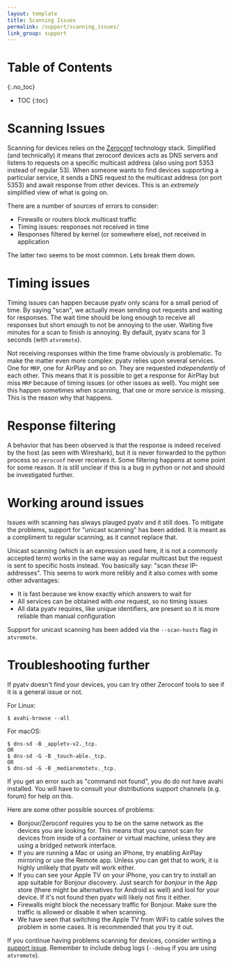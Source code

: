 ```yaml
---
layout: template
title: Scanning Issues
permalink: /support/scanning_issues/
link_group: support
---
```

# Table of Contents
{:.no_toc}
* TOC
{:toc}

# Scanning Issues

Scanning for devices relies on the [Zeroconf](https://en.m.wikipedia.org/wiki/Zero-configuration_networking)
technology stack. Simplified (and technically) it means that zeroconf devices acts
as DNS servers and listens to requests on a specific multicast address (also using
port 5353 instead of regular 53). When someone wants to find devices supporting a
particular service, it sends a DNS request to the multicast address (on port 5353)
and await response from other devices. This is an *extremely* simplified view of
what is going on.

There are a number of sources of errors to consider:

* Firewalls or routers block multicast traffic
* Timing issues: responses not received in time
* Responses filtered by kernel (or somewhere else), not received in application

The latter two seems to be most common. Lets break them down.

# Timing issues

Timing issues can happen because pyatv only scans for a small period of time. By
saying "scan", we actually mean sending out requests and waiting for responses. The
wait time should be long enough to receive all responses but short enough to not be
annoying to the user. Waiting five minutes for a scan to finish *is* annoying. By
default, pyatv scans for 3 seconds (with `atvremote`).

Not receiving responses within the time frame obviously is problematic. To make the
matter even more complex: pyatv relies upon several services. One for `MRP`,
one for AirPlay and so on. They are requested *independently* of each other. This
means that it is possible to get a response for AirPlay but miss `MRP` because of
timing issues (or other issues as well). You might see this happen sometimes when
scanning, that one or more service is missing. This is the reason why that happens.

# Response filtering

A behavior that has been observed is that the response is indeed received by the host
(as seen with Wireshark), but it is never forwarded to the python process so `zeroconf`
never receives it. Some filtering happens at some point for some reason. It is still
unclear if this is a bug in python or not and should be investigated further.

# Working around issues

Issues with scanning has always plauged pyatv and it still does. To mitigate the
problems, support for "unicast scanning" has been added. It is meant as a compliment
to regular scanning, as it cannot replace that.

Unicast scanning (which is an expression used here, it is not a commonly accepted term)
works in the same way as regular multicast but the request is sent to specific hosts instead.
You basically say: "scan *these* IP-addresses". This seems to work more relibly and it also
comes with some other advantages:

* It is fast because we know exactly which answers to wait for
* All services can be obtained with *one* request, so no timing issues
* All data pyatv requires, like unique identifiers, are present so it is more reliable than manual configuration

Support for unicast scanning has been added via the `--scan-hosts` flag in `atvremote`.

# Troubleshooting further

If pyatv doesn't find your devices, you can try other Zeroconf tools to see if it is
a general issue or not.

For Linux:

    $ avahi-browse --all

For macOS:

    $ dns-sd -B _appletv-v2._tcp.
    OR
    $ dns-sd -G -B _touch-able._tcp.
    OR
    $ dns-sd -G -B _mediaremotetv._tcp.

If you get an error such as "command not found", you do do not have avahi
installed. You will have to consult your distributions support channels
(e.g. forum) for help on this.

Here are some other possible sources of problems:

- Bonjour/Zeroconf requires you to be on the same network as the devices
  you are looking for. This means that you cannot scan for devices from
  inside of a container or virtual machine, unless they are using a bridged
  network interface.
- If you are running a Mac or using an iPhone, try enabling AirPlay mirroring
  or use the Remote app. Unless you can get that to work, it is highly
  unlikely that pyatv will work either.
- If you can see your Apple TV on your iPhone, you can try to install an app
  suitable for Bonjour discovery. Just search for *bonjour* in the App store
  (there might be alternatives for Android as well) and lool for your device.
  If it's not found then pyatv will likely not fins it either.
- Firewalls might block the necessary traffic for Bonjour. Make sure the
  traffic is allowed or disable it when scanning.
- We have seen that switching the Apple TV from WiFi to cable solves the problem
  in some cases. It is recommended that you try it out.

If you continue having problems scanning for devices, consider writing a
[support issue](https://github.com/postlund/pyatv/issues/new?assignees=&labels=question&template=question-or-idea.md&title=).
Remember to include debug logs (`--debug` if you are using `atvremote`).